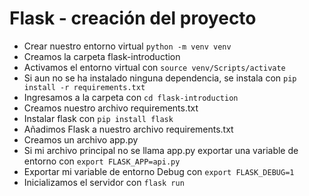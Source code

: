 # Flask - creación del proyecto

- Crear nuestro entorno virtual `python -m venv venv`
- Creamos la carpeta flask-introduction
- Activamos el entorno virtual con `source venv/Scripts/activate`
- Si aun no se ha instalado ninguna dependencia, se instala con `pip install -r requirements.txt`
- Ingresamos a la carpeta con `cd flask-introduction`
- Creamos nuestro archivo requirements.txt
- Instalar flask con `pip install flask`
- Añadimos Flask a nuestro archivo requirements.txt
- Creamos un archivo app.py
- Si mi archivo principal no se llama app.py exportar una variable de entorno con `export FLASK_APP=api.py`
- Exportar mi variable de entorno Debug con `export FLASK_DEBUG=1`
- Inicializamos el servidor con `flask run`